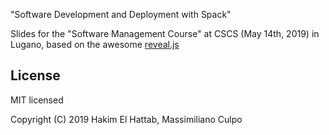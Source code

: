 "Software Development and Deployment with Spack"
 
Slides for the "Software Management Course" at CSCS (May 14th, 2019) in Lugano, based on the awesome [reveal.js](https://github.com/hakimel/reveal.js)

## License

MIT licensed

Copyright (C) 2019 Hakim El Hattab, Massimiliano Culpo
